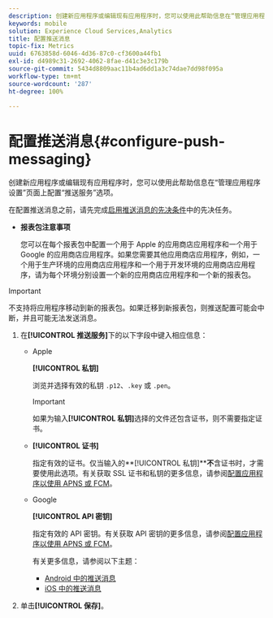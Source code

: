 ```yaml
---
description: 创建新应用程序或编辑现有应用程序时，您可以使用此帮助信息在“管理应用程序设置”页面上配置“推送服务”选项。
keywords: mobile
solution: Experience Cloud Services,Analytics
title: 配置推送消息
topic-fix: Metrics
uuid: 6763858d-6046-4d36-87c0-cf3600a44fb1
exl-id: d4989c31-2692-4062-8fae-d41c3e3c179b
source-git-commit: 5434d8809aac11b4ad6dd1a3c74dae7dd98f095a
workflow-type: tm+mt
source-wordcount: '287'
ht-degree: 100%

---
```


# 配置推送消息{#configure-push-messaging}

创建新应用程序或编辑现有应用程序时，您可以使用此帮助信息在“管理应用程序设置”页面上配置“推送服务”选项。

在配置推送消息之前，请先完成[启用推送消息的先决条件](/help/using/c-manage-app-settings/c-mob-confg-app/configure-push-messaging/prerequisites-push-messaging.md)中的先决任务。

* **报表包注意事项**

   您可以在每个报表包中配置一个用于 Apple 的应用商店应用程序和一个用于 Google 的应用商店应用程序。如果您需要其他应用商店应用程序，例如，一个用于生产环境的应用商店应用程序和一个用于开发环境的应用商店应用程序，请为每个环境分别设置一个新的应用商店应用程序和一个新的报表包。

>[!IMPORTANT]
>
>不支持将应用程序移动到新的报表包。如果迁移到新报表包，则推送配置可能会中断，并且可能无法发送消息。

1. 在&#x200B;**[!UICONTROL 推送服务]**&#x200B;下的以下字段中键入相应信息：

   * Apple

      **[!UICONTROL 私钥]**

      浏览并选择有效的私钥 `.p12`、`.key` 或 `.pen`。

      >[!IMPORTANT]
      >如果为输入&#x200B;**[!UICONTROL 私钥]**&#x200B;选择的文件还包含证书，则不需要指定证书。

   * **[!UICONTROL 证书]**

      指定有效的证书。仅当输入的&#x200B;**[!UICONTROL 私钥]****不**&#x200B;含证书时，才需要使用此选项。有关获取 SSL 证书和私钥的更多信息，请参阅[配置应用程序以使用 APNS 或 FCM](/help/using/c-manage-app-settings/c-mob-confg-app/configure-push-messaging/configure-app-apns-gcm.md)。

   * Google

      **[!UICONTROL API 密钥]**

      指定有效的 API 密钥。有关获取 API 密钥的更多信息，请参阅[配置应用程序以使用 APNS 或 FCM](/help/using/c-manage-app-settings/c-mob-confg-app/configure-push-messaging/configure-app-apns-gcm.md)。

      有关更多信息，请参阅以下主题：

      * [Android 中的推送消息](/help/android/messaging-main/push-messaging/push-messaging.md)
      * [iOS 中的推送消息](/help/ios/messaging-main/push-messaging/push-messaging.md)

1. 单击&#x200B;**[!UICONTROL 保存]**。
